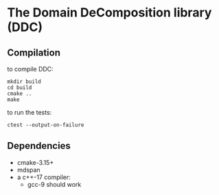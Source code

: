 # The Domain DeComposition library (DDC)

## Compilation

to compile DDC:

```
mkdir build
cd build
cmake ..
make
```

to run the tests:
```
ctest --output-on-failure
```

## Dependencies

* cmake-3.15+
* mdspan
* a c++-17 compiler:
  * gcc-9 should work
